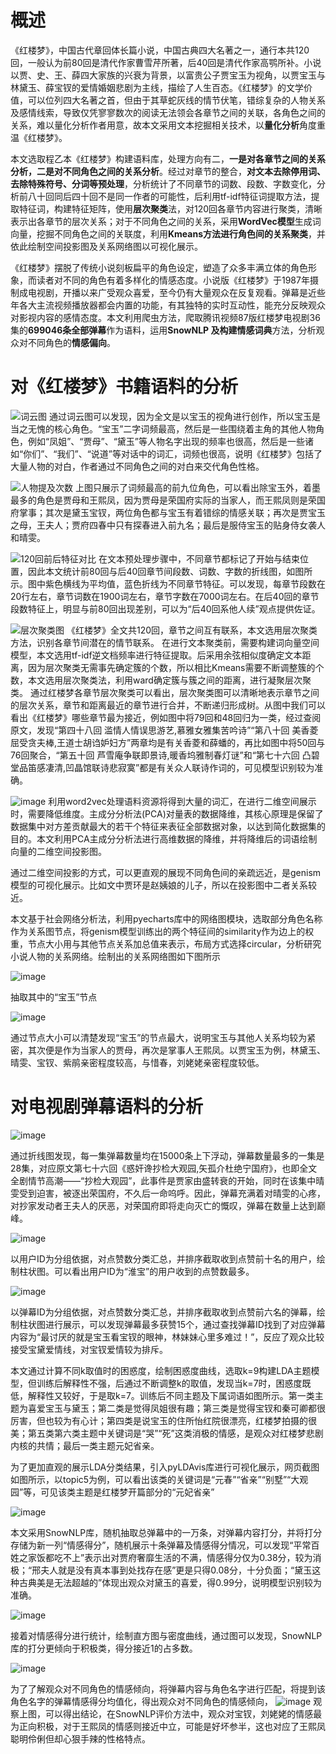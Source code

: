 # 概述
《红楼梦》，中国古代章回体长篇小说，中国古典四大名著之一，通行本共120回，一般认为前80回是清代作家曹雪芹所著，后40回是清代作家高鹗所补。小说以贾、史、王、薛四大家族的兴衰为背景，以富贵公子贾宝玉为视角，以贾宝玉与林黛玉、薛宝钗的爱情婚姻悲剧为主线，描绘了人生百态。《红楼梦》的文学价值，可以位列四大名著之首，但由于其草蛇灰线的情节伏笔，错综复杂的人物关系及感情线索，导致仅凭寥寥数次的阅读无法领会各章节之间的关联，各角色之间的关系，难以量化分析作者用意，故本文采用文本挖掘相关技术，以**量化分析**角度重温《红楼梦》。

本文选取程乙本《红楼梦》构建语料库，处理方向有二，**一是对各章节之间的关系分析，二是对不同角色之间的关系分析**。经过对章节的整合，**对文本去除停用词、去除特殊符号、分词等预处理**，分析统计了不同章节的词数、段数、字数变化，分析前八十回同后四十回不是同一作者的可能性，后利用tf-idf特征词提取方法，提取特征词，构建特征矩阵，使用**层次聚类**法，对120回各章节内容进行聚类，清晰表示出各章节的层次关系；对于不同角色之间的关系，采用**WordVec模型**生成词向量，挖掘不同角色之间的关联度，利用**Kmeans方法进行角色间的关系聚类**，并依此绘制空间投影图及关系网络图以可视化展示。

《红楼梦》摆脱了传统小说刻板扁平的角色设定，塑造了众多丰满立体的角色形象，而读者对不同的角色有着多样化的情感态度。小说版《红楼梦》于1987年摄制成电视剧，开播以来广受观众喜爱，至今仍有大量观众在反复观看。弹幕是近些年各大主流视频播放器都会内置的功能，有其独特的实时互动性，能充分反映观众对影视内容的感情态度。本文利用爬虫方法，爬取腾讯视频87版红楼梦电视剧36集的**699046条全部弹幕**作为语料，运用**SnowNLP 及构建情感词典**方法，分析观众对不同角色的**情感偏向**。

# 对《红楼梦》书籍语料的分析
![词云图](图片/词云图.png)
通过词云图可以发现，因为全文是以宝玉的视角进行创作，所以宝玉是当之无愧的核心角色。“宝玉”二字词频最高，然后是一些围绕着主角的其他人物角色，例如“凤姐”、“贾母”、“黛玉”等人物名字出现的频率也很高，然后是一些诸如“你们”、“我们”、“说道”等对话中的词汇，词频也很高，说明《红楼梦》包括了大量人物的对白，作者通过不同角色之间的对白来交代角色性格。

![人物提及次数](图片/人物提及次数图.png)
上图只展示了词频最高的前九位角色，可以看出除宝玉外，着墨最多的角色是贾母和王熙凤，因为贾母是荣国府实际的当家人，而王熙凤则是荣国府掌事；其次是黛玉宝钗，两位角色都与宝玉有着错综的情感关联；再次是贾宝玉之母，王夫人；贾府四春中只有探春进入前九名；最后是服侍宝玉的贴身侍女袭人和晴雯。

![120回前后特征对比](图片/红楼梦120回特征分析.png)
在文本预处理步骤中，不同章节都标记了开始与结束位置，因此本文统计前80回与后40回章节间段数、词数、字数的折线图，如图所示。图中紫色横线为平均值，蓝色折线为不同章节特征。可以发现，每章节段数在20行左右，章节词数在1900词左右，章节字数在7000词左右。在后40回的章节段数特征上，明显与前80回出现差别，可以为“后40回系他人续”观点提供佐证。

![层次聚类图](图片/层次聚类.png)
《红楼梦》全文共120回，章节之间互有联系，本文选用层次聚类方法，识别各章节间潜在的情节联系。
在进行文本聚类前，需要构建词向量空间模型，本文选用tf-idf逆文档频率进行特征提取。后采用余弦相似度确定文本距离，因为层次聚类无需事先确定簇的个数，所以相比Kmeans需要不断调整簇的个数，本文选用层次聚类法，利用ward确定簇与簇之间的距离，进行凝聚层次聚类。
通过红楼梦各章节层次聚类可以看出，层次聚类图可以清晰地表示章节之间的层次关系，章节和距离最近的章节进行合并，不断递归形成树。从图中我们可以看出《红楼梦》哪些章节最为接近，例如图中将79回和48回归为一类，经过查阅原文，发现“第四十八回	滥情人情误思游艺,慕雅女雅集苦吟诗”“第八十回	美香菱屈受贪夫棒,王道士胡诌妒妇方”两章均是有关香菱和薛蟠的，再比如图中将50回与76回聚合，“第五十回	芦雪庵争联即景诗,暖香坞雅制春灯谜”和“第七十六回	凸碧堂品笛感凄清,凹晶馆联诗悲寂寞”都是有关众人联诗作词的，可见模型识别较为准确。

![image](https://github.com/user-attachments/assets/fcd43307-f958-4325-b004-bc9a36e7443f)
利用word2vec处理语料资源将得到大量的词汇，在进行二维空间展示时，需要降低维度。主成分分析法(PCA)对量表的数据降维，其核心原理是保留了数据集中对方差贡献最大的若干个特征来表征全部数据对象，以达到简化数据集的目的。本文利用PCA主成分分析法进行高维数据的降维，并将降维后的词语绘制向量的二维空间投影图。

通过二维空间投影的方式，可以更直观的展现不同角色间的亲疏远近，是genism模型的可视化展示。比如文中贾环是赵姨娘的儿子，所以在投影图中二者关系较近。

本文基于社会网络分析法，利用pyecharts库中的网络图模块，选取部分角色名称作为关系图节点，将genism模型训练出的两个特征间的similarity作为边上的权重，节点大小用与其他节点关系加总值来表示，布局方式选择circular，分析研究小说人物的关系网络。绘制出的关系网络图如下图所示

![image](https://github.com/user-attachments/assets/384a9a50-413b-41bf-ba02-6d0c0e85a007)

抽取其中的“宝玉”节点

![image](https://github.com/user-attachments/assets/fd04f7a0-c78c-4e4b-9323-084bf02247e5)

通过节点大小可以清楚发现“宝玉”的节点最大，说明宝玉与其他人关系均较为紧密，其次便是作为当家人的贾母，再次是掌事人王熙凤。以贾宝玉为例，林黛玉、晴雯、宝钗、紫鹃亲密程度较高，与惜春，刘姥姥亲密程度较低。

# 对电视剧弹幕语料的分析

![image](https://github.com/user-attachments/assets/ed9d4631-af98-4582-b14a-a447df6a781d)

通过折线图发现，每一集弹幕数量均在15000条上下浮动，弹幕数量最多的一集是28集，对应原文第七十六回《惑奸谗抄检大观园,矢孤介杜绝宁国府》，也即全文全剧情节高潮——“抄检大观园”，此事件是贾家由盛转衰的开始，同时在该集中晴雯受到迫害，被逐出荣国府，不久后一命呜呼。因此，弹幕充满着对晴雯的心疼，对抄家发动者王夫人的厌恶，对荣国府即将走向灭亡的慨叹，弹幕在数量上达到巅峰。

![image](https://github.com/user-attachments/assets/2fbfbd22-4052-4bca-97dd-e021d9a63215)

以用户ID为分组依据，对点赞数分类汇总，并排序截取收到点赞前十名的用户，绘制柱状图。可以看出用户ID为“淮宝”的用户收到的点赞数最多。

![image](https://github.com/user-attachments/assets/8a4e07d9-5f1f-40e6-aa63-46e94fb063cd)

以弹幕ID为分组依据，对点赞数分类汇总，并排序截取收到点赞前六名的弹幕，绘制柱状图进行展示，可以发现弹幕最多获赞15个，通过查找弹幕ID找到了对应弹幕内容为“最讨厌的就是宝玉看宝钗的眼神，林妹妹心里多难过！”，反应了观众比较接受宝黛爱情线，对宝钗爱情较为排斥。

本文通过计算不同k取值时的困惑度，绘制困惑度曲线，选取k=9构建LDA主题模型，但训练后解释性不强，后通过不断调整k的取值，发现当k=7时，困惑度既低，解释性又较好，于是取k=7。训练后不同主题及下属词语如图所示。第一类主题为喜爱宝玉与黛玉；第二类是觉得凤姐很有趣；第三类是觉得宝钗和秦可卿都很厉害，但也较为有心计；第四类是说宝玉的住所怡红院很漂亮，红楼梦拍摄的很美；第五类第六类主题中关键词是“哭”“死”这类消极的情感，是观众对红楼梦悲剧内核的共情；最后一类主题元妃省亲。

为了更加直观的展示LDA分类结果，引入pyLDAvis库进行可视化展示，网页截图如图所示，以topic5为例，可以看出该类的关键词是“元春”“省亲”“别墅”“大观园”等，可见该类主题是红楼梦开篇部分的“元妃省亲”

![image](https://github.com/user-attachments/assets/973fb4d7-7362-4aee-b0af-3d7aa0decec2)


本文采用SnowNLP库，随机抽取总弹幕中的一万条，对弹幕内容打分，并将打分存储为新一列“情感得分”，随机展示十条弹幕及情感得分情况，可以发现“平常百姓之家饭都吃不上”表示出对贾府奢靡生活的不满，情感得分仅为0.38分，较为消极；“邢夫人就是没有真本事到处找存在感”更是只得0.08分，十分负面；“黛玉这种古典美是无法超越的”体现出观众对黛玉的喜爱，得0.99分，说明模型识别较为准确。

![image](https://github.com/user-attachments/assets/3c98549f-bab0-420b-98f9-23f2bf432e40)

接着对情感得分进行统计，绘制直方图与密度曲线，通过图可以发现，SnowNLP库的打分更倾向于积极类，得分接近1的占多数。

![image](https://github.com/user-attachments/assets/dfa27ede-cd8f-402d-8a3e-73a7d2790b30)

为了了解观众对不同角色的情感倾向，将弹幕内容与角色名字进行匹配，将提到该角色名字的弹幕情感得分均值化，得出观众对不同角色的情感倾向，
![image](https://github.com/user-attachments/assets/e412cfe1-d75f-4da5-8e7e-ae9b4206ecf9)
观察上图，可以得出结论，在SnowNLP评价方法中，观众对宝钗，刘姥姥的情感最为正向积极，对于王熙凤的情感则接近中立，可能是好坏参半，这也对应了王熙凤聪明伶俐但却心狠手辣的性格特点。
